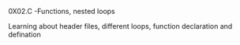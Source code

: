 0X02.C -Functions, nested loops

Learning about header files, different loops, function declaration and defination

